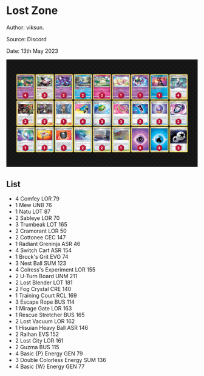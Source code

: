 # Lost Zone

Author: viksun.

Source: Discord

Date: 13th May 2023

![decklist](../../images/SVI/Lost%20Zone/1-%20Lost%20Zone.png)

## List

* 4 Comfey LOR 79
* 1 Mew UNB 76
* 1 Natu LOT 87
* 2 Sableye LOR 70
* 3 Trumbeak LOT 165
* 2 Cramorant LOR 50
* 2 Cottonee CEC 147
* 1 Radiant Greninja ASR 46
* 4 Switch Cart ASR 154
* 1 Brock's Grit EVO 74
* 3 Nest Ball SUM 123
* 4 Colress's Experiment LOR 155
* 2 U-Turn Board UNM 211
* 2 Lost Blender LOT 181
* 2 Fog Crystal CRE 140
* 1 Training Court RCL 169
* 3 Escape Rope BUS 114
* 1 Mirage Gate LOR 163
* 1 Rescue Stretcher BUS 165
* 2 Lost Vacuum LOR 162
* 1 Hisuian Heavy Ball ASR 146
* 2 Raihan EVS 152
* 2 Lost City LOR 161
* 2 Guzma BUS 115
* 4 Basic {P} Energy GEN 79
* 3 Double Colorless Energy SUM 136
* 4 Basic {W} Energy GEN 77
